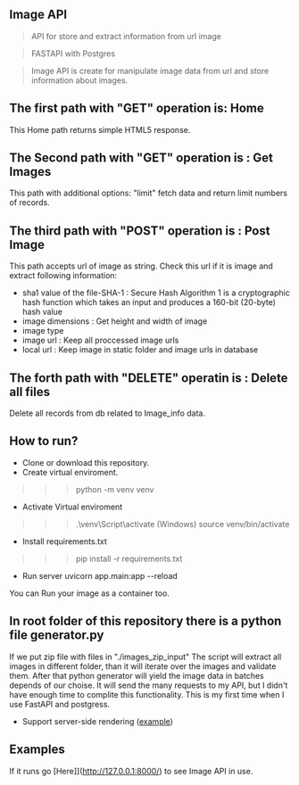 ## Image API

> API for store and extract information from url image

> FASTAPI with Postgres

> Image API is create for manipulate image data from url and store information about images. 

## The first path with "GET" operation is: Home
This Home path returns simple HTML5 response.  

## The Second path with "GET" operation is : Get Images
This path with additional options: "limit" fetch data and return limit numbers of records.

## The third path with "POST" operation is : Post Image
This path accepts url of image as string. Check this url if it is image and extract following information:
- sha1 value of the file-SHA-1 : Secure Hash Algorithm 1 is a cryptographic hash function which takes an input and produces a 160-bit (20-byte) hash value
- image dimensions : Get height and width of image
- image type
- image url :  Keep all proccessed image urls 
- local url : Keep image in static folder and image urls in database

## The forth path with "DELETE" operatin is : Delete all files
Delete all records from db related to Image_info data.

## How to run?
- Clone or download this repository.
- Create virtual enviroment.
>>> python -m venv venv  
- Activate Virtual enviroment
>>> .\venv\Script\activate  (Windows)
>>> source venv/bin/activate
- Install requirements.txt
>>> pip install -r requirements.txt
- Run server
uvicorn app.main:app --reload

You can Run your image as a container too.

## In root folder of this repository there is a python file generator.py
If we put zip file with files in "./images_zip_input"
The script will extract all images in different folder, than it will iterate over the images and validate them. After that python generator will yield the image data in batches depends of our choise.
It will send the many requests to my API, but I didn't have enough time to complite this functionality. This is my first time when I use FastAPI and postgress. 



- Support server-side rendering ([example](https://github.com/docsifyjs/docsify-ssr-demo))

## Examples

If it runs go [Here]](http://127.0.0.1:8000/) to see Image API in use.

